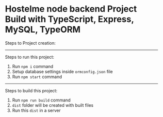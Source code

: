 # Hostelme node backend Project Build with TypeScript, Express, MySQL, TypeORM


Steps to Project creation:

<hr>

Steps to run this project:
1. Run `npm i` command
2. Setup database settings inside `ormconfig.json` file
3. Run `npm start` command

<hr>

Steps to build this project:
1. Run `npm run build` command
2. `dist` folder will be created with built files
3. Run this `dist` in a server
